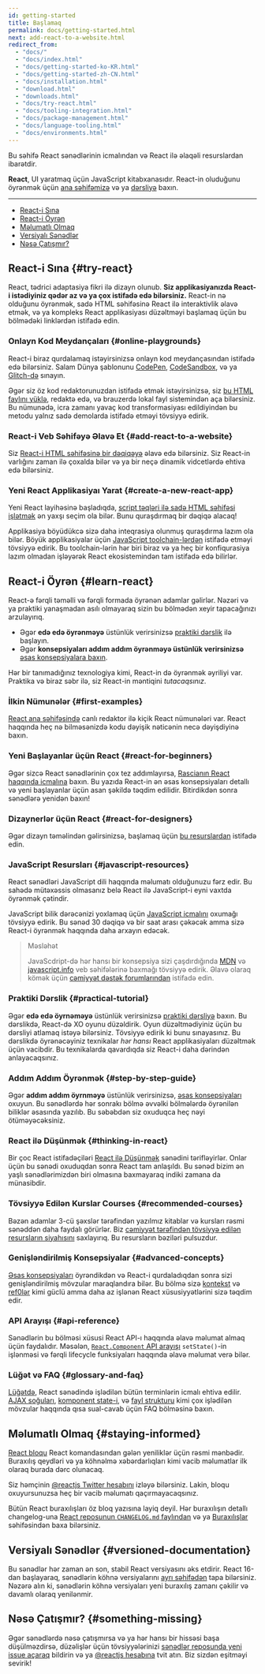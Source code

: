 ```yaml
---
id: getting-started
title: Başlamaq
permalink: docs/getting-started.html
next: add-react-to-a-website.html
redirect_from:
  - "docs/"
  - "docs/index.html"
  - "docs/getting-started-ko-KR.html"
  - "docs/getting-started-zh-CN.html"
  - "docs/installation.html"
  - "download.html"
  - "downloads.html"
  - "docs/try-react.html"
  - "docs/tooling-integration.html"
  - "docs/package-management.html"
  - "docs/language-tooling.html"
  - "docs/environments.html"
---
```


Bu səhifə React sənədlərinin icmalından və React ilə əlaqəli resurslardan ibarətdir.

**React**, UI yaratmaq üçün JavaScript kitabxanasıdır. React-in oluduğunu öyrənmək üçün [ana səhifəmizə](/) və ya [dərsliyə](/tutorial/tutorial.html) baxın.

---

- [React-i Sına](#try-react)
- [React-i Öyrən](#learn-react)
- [Məlumatlı Olmaq](#staying-informed)
- [Versiyalı Sənədlər](#versioned-documentation)
- [Nəsə Çatışmır?](#something-missing)

## React-i Sına {#try-react}

React, tədrici adaptasiya fikri ilə dizayn olunub. **Siz applikasiyanızda React-i istədiyiniz qədər az və ya çox istifadə edə bilərsiniz.** React-in nə olduğunu öyrənmək, sadə HTML səhifəsinə React ilə interaktivlik əlavə etmək, və ya kompleks React applikasiyası düzəltməyi başlamaq üçün bu bölmədəki linklərdən istifadə edin.

### Onlayn Kod Meydançaları {#online-playgrounds}

React-i biraz qurdalamaq istəyirsinizsə onlayn kod meydançasından istifadə edə bilərsiniz. Salam Dünya şablonunu [CodePen](codepen://hello-world), [CodeSandbox](https://codesandbox.io/s/new), və ya [Glitch-də](https://glitch.com/edit/#!/remix/starter-react-template) sınayın.

Əgər siz öz kod redaktorunuzdan istifadə etmək istəyirsinizsə, siz [bu HTML faylını yüklə](https://raw.githubusercontent.com/reactjs/reactjs.org/master/static/html/single-file-example.html), redaktə edə, və brauzerdə lokal fayl sistemindən aça bilərsiniz. Bu nümunədə, icra zamanı yavaç kod transformasiyası edildiyindən bu metodu yalnız sadə demolarda istifadə etməyi tövsiyyə edirik.

### React-i Veb Səhifəyə Əlavə Et {#add-react-to-a-website}

Siz [React-i HTML səhifəsinə bir dəqiqəyə](/docs/add-react-to-a-website.html) əlavə edə bilərsiniz. Siz React-in varlığını zaman ilə çoxalda bilər və ya bir neçə dinamik vidcetlərdə ehtiva edə bilərsiniz.

### Yeni React Applikasiyaı Yarat {#create-a-new-react-app}

Yeni React layihəsinə başladıqda, [script təqləri ilə sadə HTML səhifəsi işlətmək](/docs/add-react-to-a-website.html) ən yaxşı seçim ola bilər. Bunu quraşdırmaq bir dəqiqə alacaq!

Applikasiya böyüdükcə sizə daha inteqrasiya olunmuş quraşdırma lazım ola bilər. Böyük applikasiyalar üçün [JavaScript toolchain-lərdən](/docs/create-a-new-react-app.html) istifadə etməyi tövsiyyə edirik. Bu toolchain-lərin hər biri biraz və ya heç bir konfiqurasiya lazım olmadan işləyərək React ekosistemindən tam istifadə edə bilirlər.

## React-i Öyrən {#learn-react}

React-ə fərqli təməlli və fərqli formada öyrənən adamlar gəlirlər. Nəzəri və ya praktiki yanaşmadan asılı olmayaraq sizin bu bölmədən xeyir tapacağınızı arzulayırıq.

* Əgər **edə edə öyrənməyə** üstünlük verirsinizsə [praktiki dərslik](/tutorial/tutorial.html) ilə başlayın.
* Əgər **konsepsiyaları addım addım öyrənməyə üstünlük verirsinizsə** [əsas konsepsiyalara baxın](/docs/hello-world.html).

Hər bir tanımadığınız texnologiya kimi, React-in də öyrənmək əyriliyi var. Praktika və biraz səbr ilə, siz React-in məntiqini *tutacaqsınız*.

### İlkin Nümunələr {#first-examples}

[React ana səhifəsində](/) canlı redaktor ilə kiçik React nümunələri var. React haqqında heç nə bilməsənizdə kodu dəyişik nəticənin necə dəyişdiyinə baxın.

### Yeni Başlayanlar üçün React {#react-for-beginners}

Əgər sizcə React sənədlərinin çox tez addımlayırsa, [Rascianın React haqqında icmalına](https://www.taniarascia.com/getting-started-with-react/) baxın. Bu yazıda React-in ən əsas konsepsiyaları detallı və yeni başlayanlar üçün asan şəkildə təqdim edilidir. Bitirdikdən sonra sənədlərə yenidən baxın!

### Dizaynerlər üçün React {#react-for-designers}

Əgər dizayn təməlindən gəlirsinizsə, başlamaq üçün [bu resurslardan](https://reactfordesigners.com/) istifadə edin.

### JavaScript Resursları {#javascript-resources}

React sənədləri JavaScript dili haqqında məlumatı olduğunuzu fərz edir. Bu sahədə mütəxəssis olmasanız belə React ilə JavaScript-i eyni vaxtda öyrənmək çətindir.

JavaScript bilik dərəcənizi yoxlamaq üçün [JavaScript icmalını](https://developer.mozilla.org/en-US/docs/Web/JavaScript/A_re-introduction_to_JavaScript) oxumağı tövsiyyə edirik. Bu sənəd 30 dəqiqə və bir saat arası çəkəcək amma sizə React-i öyrənmək haqqında daha arxayın edəcək.

>Məsləhət
>
>JavaScdript-də hər hansı bir konsepsiya sizi çaşdırdığında [MDN](https://developer.mozilla.org/en-US/docs/Web/JavaScript) və [javascript.info](https://javascript.info/) veb səhifələrinə baxmağı tövsiyyə edirik. Əlavə olaraq kömək üçün [cəmiyyət dəstək forumlarından](/community/support.html) istifadə edin.

### Praktiki Dərslik {#practical-tutorial}

Əgər **edə edə öyrnəməyə** üstünlük verirsinizsə [praktiki dərsliyə](/tutorial/tutorial.html) baxın. Bu dərslikdə, React-də XO oyunu düzəldirik. Oyun düzəltmədiyiniz üçün bu dərsliyi atlamaq istəyə bilərsiniz. Tövsiyyə edirik ki bunu sınayasınız. Bu dərslikdə öyrənəcəyiniz texnikalar *hər hansı* React applikasiyaları düzəltmək üçün vacibdir. Bu texnikalarda qavardıqda siz React-i daha dərindən anlayacaqsınız.

### Addım Addım Öyrənmək {#step-by-step-guide}

Əgər **addım addım öyrnməyə** üstünlük verirsinizsə, [əsas konsepsiyaları](/docs/hello-world.html) oxuyun. Bu sənədlərdə hər sonrakı bölmə əvvəlki bölmələrdə öyrənilən biliklər əsasında yazılıb. Bu səbəbdən siz oxuduqca heç nəyi ötüməyəcəksiniz.

### React ilə Düşünmək {#thinking-in-react}

Bir çoc React istifadəçiləri [React ilə Düşünmək](/docs/thinking-in-react.html) sənədini tərifləyirlər. Onlar üçün bu sənədi oxuduqdan sonra React tam anlaşıldı. Bu sənəd bizim ən yaşlı sənədlərimizdən biri olmasına baxmayaraq indiki zamana da münasibdir.

### Tövsiyyə Edilən Kurslar Courses {#recommended-courses}

Bəzən adamlar 3-cü şəxslər tərəfindən yazılmız kitablar və kursları rəsmi sənəddən daha faydalı görürlər. Biz [cəmiyyət tərəfindən tövsiyyə edilən resursların siyahısını](/community/courses.html) saxlayırıq. Bu resursların bəziləri pulsuzdur.

### Genişləndirilmiş Konsepsiyalar {#advanced-concepts}

[Əsas konsepsiyaları](/docs/hello-world.html) öyrəndikdən və React-i qurdaladıqdan sonra sizi genişləndirilmiş mövzular maraqlandıra bilər. Bu bölmə sizə [kontekst](/docs/context.html) və [ref0lər](/docs/refs-and-the-dom.html) kimi güclü amma daha az işlənən React xüsusiyyətlərini sizə təqdim edir.

### API Arayışı {#api-reference}

Sənədlərin bu bölməsi xüsusi React API-ı haqqında əlavə məlumat almaq üçün faydalıdır. Məsələn, [`React.Component` API arayışı](/docs/react-component.html) `setState()`-in işlənməsi və fərqli lifecycle funksiyaları haqqında əlavə məlumat verə bilər.

### Lüğət və FAQ {#glossary-and-faq}

[Lüğətdə](/docs/glossary.html), React sənədində işlədilən bütün terminlərin icmalı ehtiva edilir. [AJAX soğuları](/docs/faq-ajax.html), [komponent state-i](/docs/faq-state.html), və [fayl strukturu](/docs/faq-structure.html) kimi çox işlədilən mövzular haqqında qısa sual-cavab üçün FAQ bölməsinə baxın.

## Məlumatlı Olmaq {#staying-informed}

[React bloqu](/blog/) React komandasından gələn yeniliklər üçün rəsmi mənbədir. Buraxılış qeydləri və ya köhnəlmə xəbərdarlıqları kimi vacib məlumatlar ilk olaraq burada dərc olunacaq.

Siz həmçinin [@reactjs Twitter hesabını](https://twitter.com/reactjs) izləyə bilərsiniz. Lakin, bloqu oxuyursunuzsa heç bir vacib məlumatı qaçırmayacaqsınız.

Bütün React buraxılışları öz bloq yazısına layiq deyil. Hər buraxılışın detallı changelog-una [React reposunun `CHANGELOG.md` faylından](https://github.com/facebook/react/blob/master/CHANGELOG.md) və ya [Buraxılışlar](https://github.com/facebook/react/releases) səhifəsindən baxa bilərsiniz.

## Versiyalı Sənədlər {#versioned-documentation}

Bu sənədlər hər zaman ən son, stabil React versiyasını əks etdirir. React 16-dan başlayaraq, sənədlərin köhnə versiyalarını [ayrı səhifədən](/versions) tapa bilərsiniz. Nəzərə alın ki, sənədlərin köhnə versiyaları yeni buraxılış zamanı çəkilir və davamlı olaraq yenilənmir.

## Nəsə Çatışmır? {#something-missing}

Əgər sənədlərdə nəsə çatışmırsa və ya hər hansı bir hissəsi başa düşülməzdirsə, düzəlişlər üçün tövsiyyələrinizi [sənədlər reposunda yeni issue açaraq](https://github.com/reactjs/reactjs.org/issues/new) bildirin və ya [@reactjs hesabına](https://twitter.com/reactjs) tvit atın. Biz sizdən eşitməyi sevirik!
